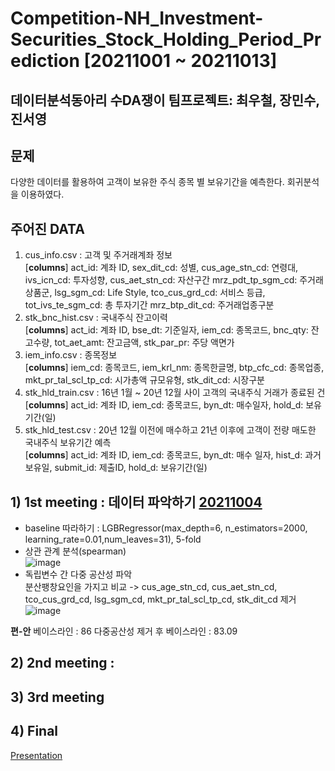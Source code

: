 # Competition-NH_Investment-Securities_Stock_Holding_Period_Prediction [20211001 ~ 20211013]

## 데이터분석동아리 수DA쟁이 팀프로젝트: 최우철, 장민수, 진서영

## 문제
다양한 데이터를 활용하여 고객이 보유한 주식 종목 별 보유기간을 예측한다. 회귀분석을 이용하였다.

## 주어진 DATA
1. cus_info.csv : 고객 및 주거래계좌 정보<br>
[**columns**] act_id: 계좌 ID, sex_dit_cd: 성별, cus_age_stn_cd: 연령대, ivs_icn_cd: 투자성향, cus_aet_stn_cd: 자산구간
mrz_pdt_tp_sgm_cd: 주거래상품군, lsg_sgm_cd: Life Style, tco_cus_grd_cd: 서비스 등급, tot_ivs_te_sgm_cd: 총 투자기간
mrz_btp_dit_cd: 주거래업종구분<br>
2. stk_bnc_hist.csv : 국내주식 잔고이력<br>
[**columns**] act_id: 계좌 ID, bse_dt: 기준일자, iem_cd: 종목코드, bnc_qty: 잔고수량, tot_aet_amt: 잔고금액, stk_par_pr: 주당 액면가<br>
3. iem_info.csv : 종목정보<br>
[**columns**] iem_cd: 종목코드, iem_krl_nm: 종목한글명, btp_cfc_cd: 종목업종, mkt_pr_tal_scl_tp_cd: 시가총액 규모유형, stk_dit_cd: 시장구분<br>
4. stk_hld_train.csv : 16년 1월 ~ 20년 12월 사이 고객의 국내주식 거래가 종료된 건<br>
[**columns**] act_id: 계좌 ID, iem_cd: 종목코드, byn_dt: 매수일자, hold_d: 보유기간(일)<br>
5. stk_hld_test.csv : 20년 12월 이전에 매수하고 21년 이후에 고객이 전량 매도한 국내주식 보유기간 예측<br>
[**columns**] act_id: 계좌 ID, iem_cd: 종목코드, byn_dt: 매수 일자, hist_d: 과거 보유일, submit_id: 제출ID, hold_d: 보유기간(일)<br>

## 1) 1st meeting : 데이터 파악하기 [20211004]()
- baseline 따라하기
: LGBRegressor(max_depth=6, n_estimators=2000, learning_rate=0.01,num_leaves=31), 5-fold
- 상관 관계 분석(spearman)<br>
![image](https://user-images.githubusercontent.com/64202709/138924468-ac1b9c73-0dc2-422a-9619-ca5dc28dec24.png)
- 독립변수 간 다중 공산성 파악<br>
 분산팽창요인을 가지고 비교 -> cus_age_stn_cd, cus_aet_stn_cd, tco_cus_grd_cd, lsg_sgm_cd, mkt_pr_tal_scl_tp_cd, stk_dit_cd 제거<br> 
![image](https://user-images.githubusercontent.com/64202709/138924975-9507a1dd-d35b-44ee-b425-fb8db5de2e5c.png)

**편-안**
베이스라인 : 86
다중공산성 제거 후 베이스라인 : 83.09

## 2) 2nd meeting :

## 3) 3rd meeting


## 4) Final
[Presentation]()
